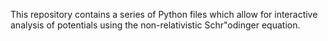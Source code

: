 This repository contains a series of Python files which allow for interactive analysis of potentials using the non-relativistic Schr\"odinger equation.
